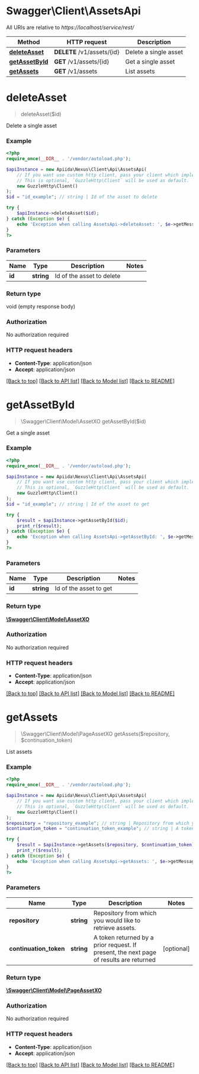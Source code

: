 # Swagger\Client\AssetsApi

All URIs are relative to *https://localhost/service/rest/*

Method | HTTP request | Description
------------- | ------------- | -------------
[**deleteAsset**](AssetsApi.md#deleteAsset) | **DELETE** /v1/assets/{id} | Delete a single asset
[**getAssetById**](AssetsApi.md#getAssetById) | **GET** /v1/assets/{id} | Get a single asset
[**getAssets**](AssetsApi.md#getAssets) | **GET** /v1/assets | List assets


# **deleteAsset**
> deleteAsset($id)

Delete a single asset



### Example
```php
<?php
require_once(__DIR__ . '/vendor/autoload.php');

$apiInstance = new Apiida\Nexus\Client\Api\AssetsApi(
    // If you want use custom http client, pass your client which implements `GuzzleHttp\ClientInterface`.
    // This is optional, `GuzzleHttp\Client` will be used as default.
    new GuzzleHttp\Client()
);
$id = "id_example"; // string | Id of the asset to delete

try {
    $apiInstance->deleteAsset($id);
} catch (Exception $e) {
    echo 'Exception when calling AssetsApi->deleteAsset: ', $e->getMessage(), PHP_EOL;
}
?>
```

### Parameters

Name | Type | Description  | Notes
------------- | ------------- | ------------- | -------------
 **id** | **string**| Id of the asset to delete |

### Return type

void (empty response body)

### Authorization

No authorization required

### HTTP request headers

 - **Content-Type**: application/json
 - **Accept**: application/json

[[Back to top]](#) [[Back to API list]](../../README.md#documentation-for-api-endpoints) [[Back to Model list]](../../README.md#documentation-for-models) [[Back to README]](../../README.md)

# **getAssetById**
> \Swagger\Client\Model\AssetXO getAssetById($id)

Get a single asset



### Example
```php
<?php
require_once(__DIR__ . '/vendor/autoload.php');

$apiInstance = new Apiida\Nexus\Client\Api\AssetsApi(
    // If you want use custom http client, pass your client which implements `GuzzleHttp\ClientInterface`.
    // This is optional, `GuzzleHttp\Client` will be used as default.
    new GuzzleHttp\Client()
);
$id = "id_example"; // string | Id of the asset to get

try {
    $result = $apiInstance->getAssetById($id);
    print_r($result);
} catch (Exception $e) {
    echo 'Exception when calling AssetsApi->getAssetById: ', $e->getMessage(), PHP_EOL;
}
?>
```

### Parameters

Name | Type | Description  | Notes
------------- | ------------- | ------------- | -------------
 **id** | **string**| Id of the asset to get |

### Return type

[**\Swagger\Client\Model\AssetXO**](../Model/AssetXO.md)

### Authorization

No authorization required

### HTTP request headers

 - **Content-Type**: application/json
 - **Accept**: application/json

[[Back to top]](#) [[Back to API list]](../../README.md#documentation-for-api-endpoints) [[Back to Model list]](../../README.md#documentation-for-models) [[Back to README]](../../README.md)

# **getAssets**
> \Swagger\Client\Model\PageAssetXO getAssets($repository, $continuation_token)

List assets



### Example
```php
<?php
require_once(__DIR__ . '/vendor/autoload.php');

$apiInstance = new Apiida\Nexus\Client\Api\AssetsApi(
    // If you want use custom http client, pass your client which implements `GuzzleHttp\ClientInterface`.
    // This is optional, `GuzzleHttp\Client` will be used as default.
    new GuzzleHttp\Client()
);
$repository = "repository_example"; // string | Repository from which you would like to retrieve assets.
$continuation_token = "continuation_token_example"; // string | A token returned by a prior request. If present, the next page of results are returned

try {
    $result = $apiInstance->getAssets($repository, $continuation_token);
    print_r($result);
} catch (Exception $e) {
    echo 'Exception when calling AssetsApi->getAssets: ', $e->getMessage(), PHP_EOL;
}
?>
```

### Parameters

Name | Type | Description  | Notes
------------- | ------------- | ------------- | -------------
 **repository** | **string**| Repository from which you would like to retrieve assets. |
 **continuation_token** | **string**| A token returned by a prior request. If present, the next page of results are returned | [optional]

### Return type

[**\Swagger\Client\Model\PageAssetXO**](../Model/PageAssetXO.md)

### Authorization

No authorization required

### HTTP request headers

 - **Content-Type**: application/json
 - **Accept**: application/json

[[Back to top]](#) [[Back to API list]](../../README.md#documentation-for-api-endpoints) [[Back to Model list]](../../README.md#documentation-for-models) [[Back to README]](../../README.md)

